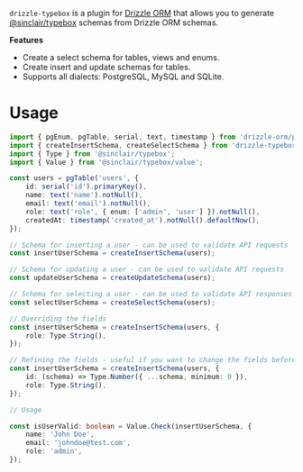 `drizzle-typebox` is a plugin for [Drizzle ORM](https://github.com/drizzle-team/drizzle-orm) that allows you to generate [@sinclair/typebox](https://github.com/sinclairzx81/typebox) schemas from Drizzle ORM schemas.

**Features**

- Create a select schema for tables, views and enums.
- Create insert and update schemas for tables.
- Supports all dialects: PostgreSQL, MySQL and SQLite.

# Usage

```ts
import { pgEnum, pgTable, serial, text, timestamp } from 'drizzle-orm/pg-core';
import { createInsertSchema, createSelectSchema } from 'drizzle-typebox';
import { Type } from '@sinclair/typebox';
import { Value } from '@sinclair/typebox/value';

const users = pgTable('users', {
	id: serial('id').primaryKey(),
	name: text('name').notNull(),
	email: text('email').notNull(),
	role: text('role', { enum: ['admin', 'user'] }).notNull(),
	createdAt: timestamp('created_at').notNull().defaultNow(),
});

// Schema for inserting a user - can be used to validate API requests
const insertUserSchema = createInsertSchema(users);

// Schema for updating a user - can be used to validate API requests
const updateUserSchema = createUpdateSchema(users);

// Schema for selecting a user - can be used to validate API responses
const selectUserSchema = createSelectSchema(users);

// Overriding the fields
const insertUserSchema = createInsertSchema(users, {
	role: Type.String(),
});

// Refining the fields - useful if you want to change the fields before they become nullable/optional in the final schema
const insertUserSchema = createInsertSchema(users, {
	id: (schema) => Type.Number({ ...schema, minimum: 0 }),
	role: Type.String(),
});

// Usage

const isUserValid: boolean = Value.Check(insertUserSchema, {
	name: 'John Doe',
	email: 'johndoe@test.com',
	role: 'admin',
});
```
